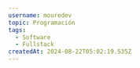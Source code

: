 ```yaml
---
username: mouredev
topic: Programación
tags:
  - Software
  - Fullstack
createdAt: 2024-08-22T05:02:19.535Z
---
```

